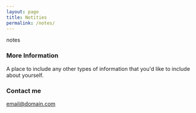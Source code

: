 ```yaml
---
layout: page
title: Notities
permalink: /notes/
---
```


notes 

### More Information

A place to include any other types of information that you'd like to include about yourself.

### Contact me

[email@domain.com](mailto:email@domain.com)
